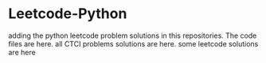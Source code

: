 # Leetcode-Python
adding the python leetcode problem solutions in this repositories. 
The code files are here.
all CTCI problems solutions are here.
some leetcode solutions are here































































































































































































































































































































































































































































































































































































































































































































































































































































































































































